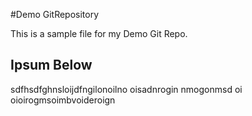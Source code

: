 #Demo GitRepository

This is a sample file for my Demo Git Repo.

## Ipsum Below
sdfhsdfghnsloijdfngilonoilno	oisadnrogin nmogonmsd oi oioirogmsoimbvoideroign  